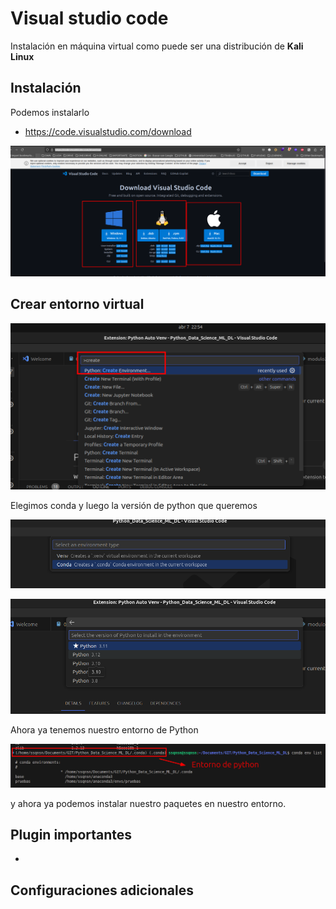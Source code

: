 # Visual studio code

Instalación en máquina virtual como puede ser una distribución de **Kali Linux** 



## Instalación

Podemos instalarlo

* https://code.visualstudio.com/download
 
![](adjuntos/Pasted%20image%2020250323232454.png)


## Crear entorno virtual

![](adjuntos/Pasted%20image%2020250407225421.png)


Elegimos conda y luego la versión de python que queremos

![](adjuntos/Pasted%20image%2020250407225547.png)


![](adjuntos/Pasted%20image%2020250407225455.png)

Ahora ya tenemos nuestro entorno de Python

![](adjuntos/Pasted%20image%2020250407225942.png)

y ahora ya podemos instalar nuestro paquetes en nuestro entorno.




## Plugin importantes 


* 


## Configuraciones adicionales


